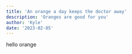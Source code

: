 ```yaml
---
title: 'An orange a day keeps the doctor away'
description: 'Oranges are good for you'
author: 'Kyle'
date: '2023-02-05'
---
```


hello orange
